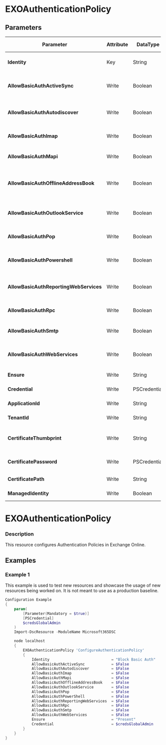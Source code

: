 ﻿# EXOAuthenticationPolicy

## Parameters

| Parameter | Attribute | DataType | Description | Allowed Values |
| --- | --- | --- | --- | --- |
| **Identity** | Key | String | The Identity parameter specifies the authentication policy you want to view or modify. ||
| **AllowBasicAuthActiveSync** | Write | Boolean | The AllowBasicAuthActiveSync switch specifies whether to allow Basic authentication with Exchange Active Sync. ||
| **AllowBasicAuthAutodiscover** | Write | Boolean | The AllowBasicAuthAutodiscover switch specifies whether to allow Basic authentication with Autodiscover. ||
| **AllowBasicAuthImap** | Write | Boolean | The AllowBasicAuthImap switch specifies whether to allow Basic authentication with IMAP. ||
| **AllowBasicAuthMapi** | Write | Boolean | The AllowBasicAuthMapi switch specifies whether to allow Basic authentication with MAPI. ||
| **AllowBasicAuthOfflineAddressBook** | Write | Boolean | The AllowBasicAuthOfflineAddressBook switch specifies whether to allow Basic authentication with Offline Address Books. ||
| **AllowBasicAuthOutlookService** | Write | Boolean | The AllowBasicAuthOutlookService switch specifies whether to allow Basic authentication with the Outlook service. ||
| **AllowBasicAuthPop** | Write | Boolean | The AllowBasicAuthPop switch specifies whether to allow Basic authentication with POP. ||
| **AllowBasicAuthPowershell** | Write | Boolean | The AllowBasicAuthPowerShell switch specifies whether to allow Basic authentication with PowerShell. ||
| **AllowBasicAuthReportingWebServices** | Write | Boolean | The AllowBasicAuthReporting Web Services switch specifies whether to allow Basic authentication with reporting web services. ||
| **AllowBasicAuthRpc** | Write | Boolean | The AllowBasicAuthRpc switch specifies whether to allow Basic authentication with RPC. ||
| **AllowBasicAuthSmtp** | Write | Boolean | The AllowBasicAuthSmtp switch specifies whether to allow Basic authentication with SMTP. ||
| **AllowBasicAuthWebServices** | Write | Boolean | The AllowBasicAuthWebServices switch specifies whether to allow Basic authentication with Exchange Web Services (EWS). ||
| **Ensure** | Write | String | Specify if the authentication Policy should exist or not. |Present, Absent|
| **Credential** | Write | PSCredential | Credentials of the Exchange Global Admin ||
| **ApplicationId** | Write | String | Id of the Azure Active Directory application to authenticate with. ||
| **TenantId** | Write | String | Id of the Azure Active Directory tenant used for authentication. ||
| **CertificateThumbprint** | Write | String | Thumbprint of the Azure Active Directory application's authentication certificate to use for authentication. ||
| **CertificatePassword** | Write | PSCredential | Username can be made up to anything but password will be used for CertificatePassword ||
| **CertificatePath** | Write | String | Path to certificate used in service principal usually a PFX file. ||
| **ManagedIdentity** | Write | Boolean | Managed ID being used for authentication. ||

# EXOAuthenticationPolicy

### Description

This resource configures Authentication Policies in Exchange Online.

## Examples

### Example 1

This example is used to test new resources and showcase the usage of new resources being worked on.
It is not meant to use as a production baseline.

```powershell
Configuration Example
{
    param(
        [Parameter(Mandatory = $true)]
        [PSCredential]
        $credsGlobalAdmin
    )
    Import-DscResource -ModuleName Microsoft365DSC

    node localhost
    {
        EXOAuthenticationPolicy 'ConfigureAuthenticationPolicy'
        {
            Identity                            = "Block Basic Auth"
            AllowBasicAuthActiveSync            = $False
            AllowBasicAuthAutodiscover          = $False
            AllowBasicAuthImap                  = $False
            AllowBasicAuthMapi                  = $False
            AllowBasicAuthOfflineAddressBook    = $False
            AllowBasicAuthOutlookService        = $False
            AllowBasicAuthPop                   = $False
            AllowBasicAuthPowerShell            = $False
            AllowBasicAuthReportingWebServices  = $False
            AllowBasicAuthRpc                   = $False
            AllowBasicAuthSmtp                  = $False
            AllowBasicAuthWebServices           = $False
            Ensure                              = "Present"
            Credential                          = $credsGlobalAdmin
        }
    }
}
```

